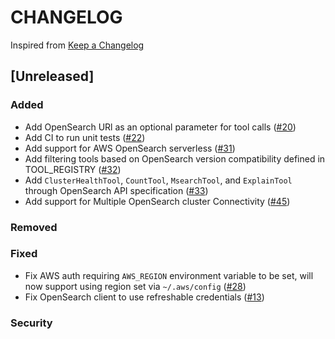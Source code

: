 # CHANGELOG

Inspired from [Keep a Changelog](https://keepachangelog.com/en/1.0.0/)

## [Unreleased]

### Added
- Add OpenSearch URl as an optional parameter for tool calls ([#20](https://github.com/opensearch-project/opensearch-mcp-server-py/pull/20))
- Add CI to run unit tests ([#22](https://github.com/opensearch-project/opensearch-mcp-server-py/pull/22))
- Add support for AWS OpenSearch serverless ([#31](https://github.com/opensearch-project/opensearch-mcp-server-py/pull/31))
- Add filtering tools based on OpenSearch version compatibility defined in TOOL_REGISTRY ([#32](https://github.com/opensearch-project/opensearch-mcp-server-py/pull/32))
- Add `ClusterHealthTool`, `CountTool`,  `MsearchTool`, and `ExplainTool` through OpenSearch API specification ([#33](https://github.com/opensearch-project/opensearch-mcp-server-py/pull/33))
- Add support for Multiple OpenSearch cluster Connectivity ([#45](https://github.com/opensearch-project/opensearch-mcp-server-py/pull/45))

### Removed

### Fixed
- Fix AWS auth requiring `AWS_REGION` environment variable to be set, will now support using region set via `~/.aws/config` ([#28](https://github.com/opensearch-project/opensearch-mcp-server-py/pull/28))
- Fix OpenSearch client to use refreshable credentials ([#13](https://github.com/opensearch-project/opensearch-mcp-server-py/pull/13))

### Security